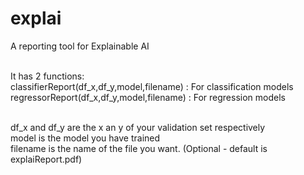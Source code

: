 # explai
A reporting tool for Explainable AI

</br>
It has 2 functions:
</br> classifierReport(df_x,df_y,model,filename) : For classification models
</br> regressorReport(df_x,df_y,model,filename) : For regression models

</br> df_x and df_y are the x an y of your validation set respectively
</br> model is the model you have trained
</br> filename is the name of the file you want. (Optional - default is explaiReport.pdf)
